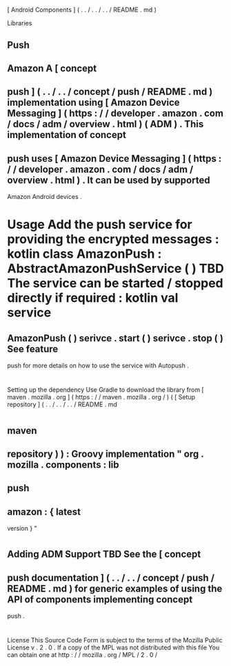 #
[
Android
Components
]
(
.
.
/
.
.
/
.
.
/
README
.
md
)
>
Libraries
>
Push
-
Amazon
A
[
concept
-
push
]
(
.
.
/
.
.
/
concept
/
push
/
README
.
md
)
implementation
using
[
Amazon
Device
Messaging
]
(
https
:
/
/
developer
.
amazon
.
com
/
docs
/
adm
/
overview
.
html
)
(
ADM
)
.
This
implementation
of
concept
-
push
uses
[
Amazon
Device
Messaging
]
(
https
:
/
/
developer
.
amazon
.
com
/
docs
/
adm
/
overview
.
html
)
.
It
can
be
used
by
supported
-
Amazon
Android
devices
.
#
#
Usage
Add
the
push
service
for
providing
the
encrypted
messages
:
kotlin
class
AmazonPush
:
AbstractAmazonPushService
(
)
TBD
The
service
can
be
started
/
stopped
directly
if
required
:
kotlin
val
service
=
AmazonPush
(
)
serivce
.
start
(
)
serivce
.
stop
(
)
See
feature
-
push
for
more
details
on
how
to
use
the
service
with
Autopush
.
#
#
#
Setting
up
the
dependency
Use
Gradle
to
download
the
library
from
[
maven
.
mozilla
.
org
]
(
https
:
/
/
maven
.
mozilla
.
org
/
)
(
[
Setup
repository
]
(
.
.
/
.
.
/
.
.
/
README
.
md
#
maven
-
repository
)
)
:
Groovy
implementation
"
org
.
mozilla
.
components
:
lib
-
push
-
amazon
:
{
latest
-
version
}
"
#
#
#
Adding
ADM
Support
TBD
See
the
[
concept
-
push
documentation
]
(
.
.
/
.
.
/
concept
/
push
/
README
.
md
)
for
generic
examples
of
using
the
API
of
components
implementing
concept
-
push
.
#
#
License
This
Source
Code
Form
is
subject
to
the
terms
of
the
Mozilla
Public
License
v
.
2
.
0
.
If
a
copy
of
the
MPL
was
not
distributed
with
this
file
You
can
obtain
one
at
http
:
/
/
mozilla
.
org
/
MPL
/
2
.
0
/

